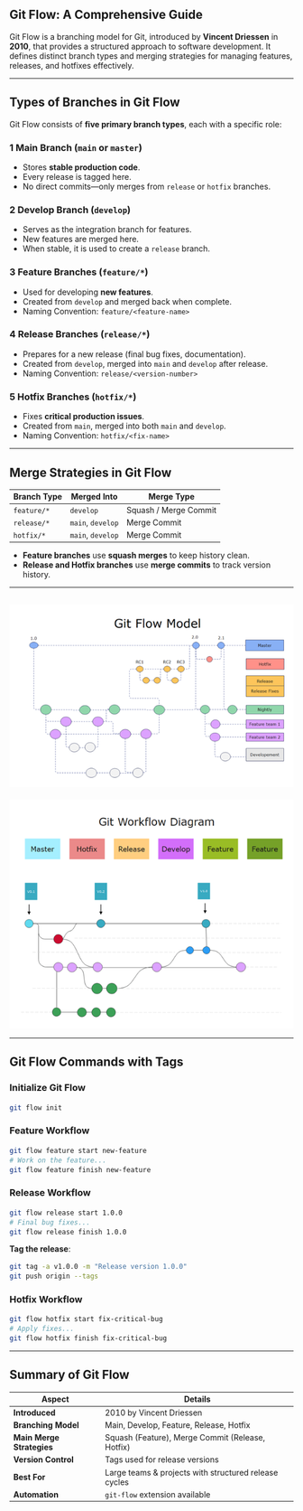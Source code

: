 ## **Git Flow: A Comprehensive Guide**  

Git Flow is a branching model for Git, introduced by **Vincent Driessen** in **2010**, that provides a structured approach to software development. It defines distinct branch types and merging strategies for managing features, releases, and hotfixes effectively.

---

## **Types of Branches in Git Flow**  

Git Flow consists of **five primary branch types**, each with a specific role:

### 1 **Main Branch (`main` or `master`)**  
- Stores **stable production code**.
- Every release is tagged here.
- No direct commits—only merges from `release` or `hotfix` branches.

### 2️ **Develop Branch (`develop`)**  
- Serves as the integration branch for features.
- New features are merged here.
- When stable, it is used to create a `release` branch.

### 3️ **Feature Branches (`feature/*`)**  
- Used for developing **new features**.
- Created from `develop` and merged back when complete.
- Naming Convention: `feature/<feature-name>`

### 4️ **Release Branches (`release/*`)**  
- Prepares for a new release (final bug fixes, documentation).
- Created from `develop`, merged into `main` and `develop` after release.
- Naming Convention: `release/<version-number>`

### 5️ **Hotfix Branches (`hotfix/*`)**  
- Fixes **critical production issues**.
- Created from `main`, merged into both `main` and `develop`.
- Naming Convention: `hotfix/<fix-name>`

---

## **Merge Strategies in Git Flow**  

| **Branch Type** | **Merged Into** | **Merge Type** |
|---------------|---------------|----------------|
| `feature/*` | `develop` | Squash / Merge Commit |
| `release/*` | `main`, `develop` | Merge Commit |
| `hotfix/*` | `main`, `develop` | Merge Commit |

- **Feature branches** use **squash merges** to keep history clean.  
- **Release and Hotfix branches** use **merge commits** to track version history.

---

![](.img/gitflow1.png)
---
![](.img/gitflow2.png)

---
## **Git Flow Commands with Tags**  

###  **Initialize Git Flow**
```sh
git flow init
```

###  **Feature Workflow**  
```sh
git flow feature start new-feature
# Work on the feature...
git flow feature finish new-feature
```

###  **Release Workflow**  
```sh
git flow release start 1.0.0
# Final bug fixes...
git flow release finish 1.0.0
```
**Tag the release**:  
```sh
git tag -a v1.0.0 -m "Release version 1.0.0"
git push origin --tags
```

###  **Hotfix Workflow**  
```sh
git flow hotfix start fix-critical-bug
# Apply fixes...
git flow hotfix finish fix-critical-bug
```

---


## **Summary of Git Flow**  

| **Aspect**  | **Details** |
|-------------|------------|
| **Introduced** | 2010 by Vincent Driessen |
| **Branching Model** | Main, Develop, Feature, Release, Hotfix |
| **Main Merge Strategies** | Squash (Feature), Merge Commit (Release, Hotfix) |
| **Version Control** | Tags used for release versions |
| **Best For** | Large teams & projects with structured release cycles |
| **Automation** | `git-flow` extension available |


